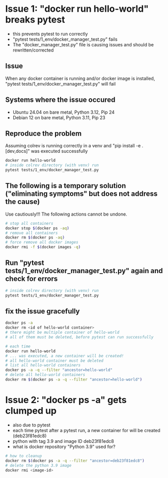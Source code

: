 # Issue 1: "docker run hello-world" breaks pytest
- this prevents pytest to run correctly
- "pytest tests/1_env/docker_manager_test.py" fails
- The "docker_manager_test.py" file is causing issues and should be rewritten/corrected

## Issue

When any docker container is running and/or docker image is installed, "pytest tests/1_env/docker_manager_test.py" will fail

## Systems where the issue occured

- Ubuntu 24.04 on bare metal, Python 3.12, Pip 24
- Debian 12 on bare metal, Python 3.11, Pip 23

## Reproduce the problem

Assuming colrev is running correctly in a venv and "pip install -e .[dev,docs]" was executed successfully

```bash
docker run hello-world
# inside colrev directory (with venv) run
pytest tests/1_env/docker_manager_test.py 
```

## The following is a temporary solution ("eliminating symptoms" but does not address the cause)

Use cautiously!!! The following actions cannot be undone.

``` bash
# stop all containers
docker stop $(docker ps -aq)
# remove all containers
docker rm $(docker ps -aq)
# force remove all docker images
docker rmi -f $(docker images -q)
```

## Run "pytest tests/1_env/docker_manager_test.py" again and check for errors

```bash
# inside colrev directory (with venv) run
pytest tests/1_env/docker_manager_test.py 
```

## fix the issue gracefully

``` bash
docker ps -a
docker rm <id of hello-world container> 
# there might be multiple container of hello-world
# all of them must be deleted, before pytest can run successfully
```   

```bash
# each time 
docker run hello-world
# ... was executed, a new container will be created!
# all hello-world container must be deleted
# list all hello-world containers
docker ps -a -q --filter "ancestor=hello-world"
# delete all hello-world containers
docker rm $(docker ps -a -q --filter "ancestor=hello-world")
```

# Issue 2: "docker ps -a" gets clumped up
- also due to pytest
- each time pytest after a pytest run, a new container for will be created (deb23f81edc8)
- python with tag 3.9 and image ID deb23f81edc8
- what is docker repository "Python 3.9" used for?

``` bash
# how to cleanup
docker rm $(docker ps -a -q --filter "ancestor=deb23f81edc8")
# delete the python 3.9 image
docker rmi <image-id>
``` 



